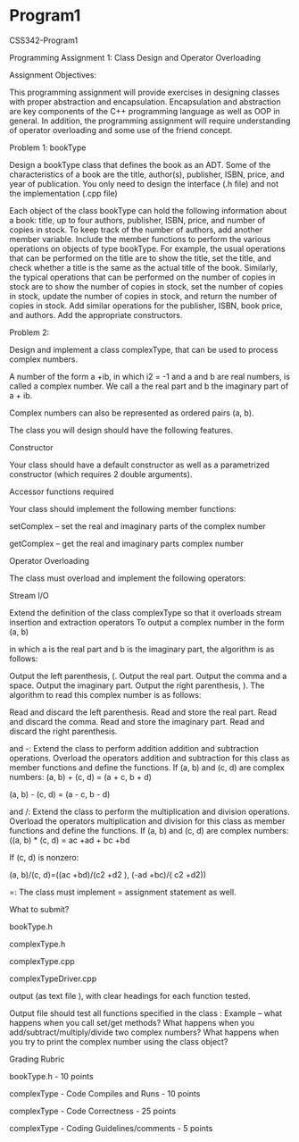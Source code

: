 # Program1

CSS342-Program1

Programming Assignment 1: Class Design and Operator Overloading

Assignment Objectives:

This programming assignment will provide exercises in designing classes with proper abstraction and encapsulation. Encapsulation and abstraction are key components of the C++ programming language as well as OOP in general. In addition, the programming assignment will require understanding of operator overloading and some use of the friend concept.

Problem 1: bookType

Design a bookType class that defines the book as an ADT. Some of the characteristics of a book are the title, author(s), publisher, ISBN, price, and year of publication. You only need to design the interface (.h file) and not the implementation (.cpp file)

Each object of the class bookType can hold the following information about a book: title, up to four authors, publisher, ISBN, price, and number of copies in stock. To keep track of the number of authors, add another member variable. Include the member functions to perform the various operations on objects of type bookType. For example, the usual operations that can be performed on the title are to show the title, set the title, and check whether a title is the same as the actual title of the book. Similarly, the typical operations that can be performed on the number of copies in stock are to show the number of copies in stock, set the number of copies in stock, update the number of copies in stock, and return the number of copies in stock. Add similar operations for the publisher, ISBN, book price, and authors. Add the appropriate constructors.

Problem 2:

Design and implement a class complexType, that can be used to process complex numbers.

A number of the form a +ib, in which i2 = -1 and a and b are real numbers, is called a complex number. We call a the real part and b the imaginary part of a + ib.

Complex numbers can also be represented as ordered pairs (a, b).

The class you will design should have the following features.

Constructor

Your class should have a default constructor as well as a parametrized constructor (which requires 2 double arguments).

Accessor functions required

Your class should implement the following member functions:

setComplex – set the real and imaginary parts of the complex number

getComplex – get the real and imaginary parts complex number

Operator Overloading

The class must overload and implement the following operators:

Stream I/O

Extend the definition of the class complexType so that it overloads stream insertion and extraction operators To output a complex number in the form (a, b)

in which a is the real part and b is the imaginary part, the algorithm is as follows:

Output the left parenthesis, (. Output the real part. Output the comma and a space. Output the imaginary part. Output the right parenthesis, ). The algorithm to read this complex number is as follows:

Read and discard the left parenthesis. Read and store the real part. Read and discard the comma. Read and store the imaginary part. Read and discard the right parenthesis.

and -: Extend the class to perform addition addition and subtraction operations. Overload the operators addition and subtraction for this class as member functions and define the functions. If (a, b) and (c, d) are complex numbers:
(a, b) + (c, d) = (a + c, b + d)

(a, b) - (c, d) = (a - c, b - d)

and /: Extend the class to perform the multiplication and division operations. Overload the operators multiplication and division for this class as member functions and define the functions. If (a, b) and (c, d) are complex numbers:
((a, b) * (c, d) = ac +ad + bc +bd

If (c, d) is nonzero:

(a, b)/(c, d)=((ac +bd)/(c2 +d2 ), (-ad +bc)/( c2 +d2))

=: The class must implement = assignment statement as well.

What to submit?

bookType.h

complexType.h

complexType.cpp

complexTypeDriver.cpp

output (as text file ), with clear headings for each function tested.

Output file should test all functions specified in the class : Example – what happens when you call set/get methods? What happens when you add/subtract/multiply/divide two complex numbers? What happens when you try to print the complex number using the class object?

Grading Rubric

bookType.h - 10 points

complexType - Code Compiles and Runs - 10 points

complexType - Code Correctness - 25 points

complexType - Coding Guidelines/comments - 5 points
